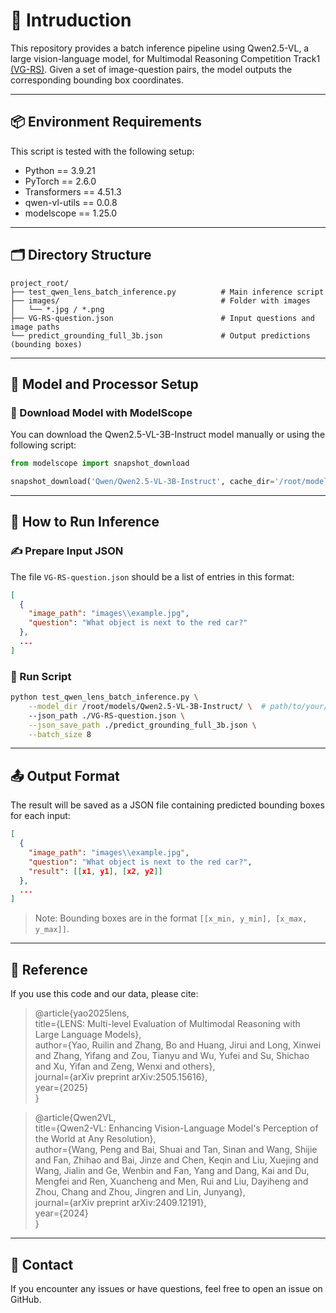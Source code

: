 # 🧭 Intruduction

This repository provides a batch inference pipeline using Qwen2.5-VL, a large vision-language model, for Multimodal Reasoning Competition Track1 [(VG-RS)](https://eval.ai/web/challenges/challenge-page/2552/overview). Given a set of image-question pairs, the model outputs the corresponding bounding box coordinates.

---

## 📦 Environment Requirements

This script is tested with the following setup:

- Python == 3.9.21  
- PyTorch == 2.6.0  
- Transformers == 4.51.3
- qwen-vl-utils == 0.0.8
- modelscope == 1.25.0

---

## 🗂 Directory Structure

```
project_root/
├── test_qwen_lens_batch_inference.py          # Main inference script
├── images/                                    # Folder with images
│   └── *.jpg / *.png
├── VG-RS-question.json                        # Input questions and image paths
└── predict_grounding_full_3b.json             # Output predictions (bounding boxes)
```

---

## 🔧 Model and Processor Setup

### 🧠 Download Model with ModelScope

You can download the Qwen2.5-VL-3B-Instruct model manually or using the following script:

```python
from modelscope import snapshot_download

snapshot_download('Qwen/Qwen2.5-VL-3B-Instruct', cache_dir='/root/models')
```

---

## 🧪 How to Run Inference

### ✍️ Prepare Input JSON

The file `VG-RS-question.json` should be a list of entries in this format:

```json
[
  {
    "image_path": "images\\example.jpg",
    "question": "What object is next to the red car?"
  },
  ...
]
```

### 🚀 Run Script

```bash
python test_qwen_lens_batch_inference.py \
    --model_dir /root/models/Qwen2.5-VL-3B-Instruct/ \  # path/to/your/local/model
    --json_path ./VG-RS-question.json \
    --json_save_path ./predict_grounding_full_3b.json \
    --batch_size 8
```

---

## 📤 Output Format

The result will be saved as a JSON file containing predicted bounding boxes for each input:

```json
[
  {
    "image_path": "images\\example.jpg",
    "question": "What object is next to the red car?",
    "result": [[x1, y1], [x2, y2]]
  },
  ...
]
```

> Note: Bounding boxes are in the format `[[x_min, y_min], [x_max, y_max]]`.

---

## 📝 Reference

If you use this code and our data, please cite:
> @article{yao2025lens,  
> title={LENS: Multi-level Evaluation of Multimodal Reasoning with Large Language Models},  
> author={Yao, Ruilin and Zhang, Bo and Huang, Jirui and Long, Xinwei and Zhang, Yifang and Zou, Tianyu and Wu, Yufei and Su, Shichao and Xu, Yifan and Zeng, Wenxi and others},  
> journal={arXiv preprint arXiv:2505.15616},  
> year={2025}  
> }  


> @article{Qwen2VL,  
> title={Qwen2-VL: Enhancing Vision-Language Model's Perception of the World at Any Resolution},  
> author={Wang, Peng and Bai, Shuai and Tan, Sinan and Wang, Shijie and Fan, Zhihao and Bai, Jinze and Chen, Keqin and Liu, Xuejing and Wang, Jialin and Ge, Wenbin and Fan, Yang and Dang, Kai and Du, Mengfei and Ren, Xuancheng and Men, Rui and Liu, Dayiheng and Zhou, Chang and Zhou, Jingren and Lin, Junyang},  
> journal={arXiv preprint arXiv:2409.12191},  
> year={2024}  
> }  

---

## 💬 Contact

If you encounter any issues or have questions, feel free to open an issue on GitHub.
